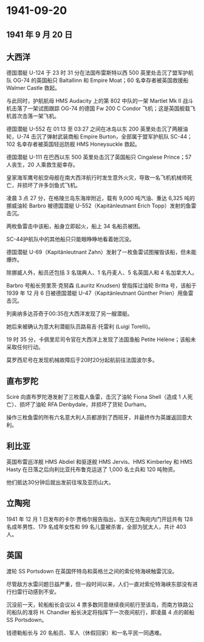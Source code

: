 # 1941-09-20

## 1941 年 9 月 20 日

## 大西洋

德国潜艇 U-124 于 23 时 31 分在法国布雷斯特以西 500
英里处击沉了盟军护航队 OG-74 的英国船只 Baltallinn 和 Empire Moat；60
名幸存者被英国救援船 Walmer Castle 救起。

与此同时，护航航母 HMS Audacity 上的第 802 中队的一架 Martlet Mk II
战斗机击落了一架试图跟踪 OG-74 的德国 Fw 200 C Condor
飞机；这是英国舰载飞机首次击落一架飞机。

德国潜艇 U-552 在 01:13 至 03:27 之间在冰岛以东 200
英里处击沉了两艘油轮，U-74 击沉了弹射武装商船 Empire
Burton，全部属于盟军护航队 SC-44；102 名幸存者被英国轻巡防舰 HMS
Honeysuckle 救起。

德国潜艇 U-111 在巴西以东 500 英里处击沉了英国船只 Cingalese Prince；57
人丧生，20 人乘救生艇幸存。

皇家海军鹰号航空母舰在南大西洋航行时发生意外火灾，导致一名飞机机械师死亡，并损坏了许多剑鱼式飞机。

凌晨 3 点 27 分，在格陵兰岛东海岸附近，载有 9,000 吨汽油、重达 6,325
吨的挪威油轮 Barbro 被德国潜艇 U-552（Kapitänleutnant Erich
Topp）发射的鱼雷击沉。

两枚鱼雷击中该船，船身立即起火，船上 34 名船员被困。

SC-44护航队中的其他船只只能眼睁睁地看着她沉没。

德国潜艇 U-69（Kapitänleutnant
Zahn）发射了一枚鱼雷试图摧毁该船，但未能爆炸。

除挪威人外，船员还包括 3 名瑞典人、1 名丹麦人、5 名英国人和 4
名加拿大人。

Barbro 号船长劳里茨·克努森 (Lauritz Knudsen) 曾指挥过油轮 Britta
号，该船于 1939 年 12 月 6 日被德国潜艇 U-47（Kapitänleutnant Günther
Prien）用鱼雷击沉。

列奥纳多达芬奇于00:35在大西洋发现了另一艘潜艇。

她后来被确认为意大利潜艇队员路易吉·托雷利 (Luigi Torelli)。

19 时 35 分，卡佩里尼司令官在大西洋上发现了法国渔船 Petite
Hélène；该船未采取任何行动。

莫罗西尼号在发现机械故障后于20时20分起航前往法国波尔多。

## 直布罗陀

Scirè 向直布罗陀港发射了三枚载人鱼雷，击沉了油轮 Fiona Shell（造成 1
人死亡）、损坏了油轮 RFA Denbydale，并损坏了货轮 Durham。

操作三枚鱼雷的所有六名意大利人员都游到了西班牙，并最终作为英雄返回意大利。

## 利比亚

英国布雷巡洋舰 HMS Abdiel 和驱逐舰 HMS Jervis、HMS Kimberley 和 HMS
Hasty 在日落之后向利比亚托布鲁克运送了 1,000 名士兵和 120 吨物资。

他们抵达30分钟后就出发前往埃及亚历山大。

## 立陶宛

1941 年 12 月 1 日发布的卡尔·贾格尔报告指出，当天在立陶宛内门开廷共有
128 名成年男性、179 名成年女性和 99 名儿童被杀害，全部为犹太人，共计 403
人。

## 英国

渡轮 SS Portsdown 在英国怀特岛和英格兰之间的索伦特海峡触雷沉没。

尽管敌方水雷问题日益严重，但一段时间以来，人们一直对索伦特海峡东部没有进行扫雷行动感到不安。

沉没前一天，轮船船长会议以 4
票多数同意继续夜间航行至该岛，而南方铁路公司船队的准将 H. Chandler
船长决定将指挥下一次夜间航行，即凌晨 4 点的邮船 SS Portsdown。

钱德勒船长与 20 名船员、军人（休假回家）和一名平民一同遇难。

